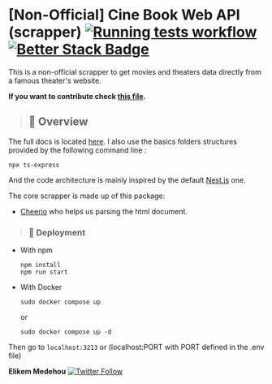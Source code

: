 # [Non-Official] Cine Book Web API (scrapper) [![Running tests workflow](https://github.com/NemesisX1/canal_olympia_scrapping_api/actions/workflows/main.yml/badge.svg)](https://github.com/NemesisX1/canal_olympia_scrapping_api/actions/workflows/main.yml) [![Better Stack Badge](https://uptime.betterstack.com/status-badges/v1/monitor/vyrp.svg)](https://uptime.betterstack.com/?utm_source=status_badge)

This is a non-official scrapper to get movies and theaters data directly from a famous theater's website.

**If you want to contribute check [this file](https://github.com/NemesisX1/canal_olympia_scrapping_api/blob/main/CONTRIBUTING.md).**

> ## 👀 Overview

The full docs is located [here](https://canalolympascrappingapi-production.up.railway.app/docs).
I also use the basics folders structures provided by the following command line :

```
npx ts-express
```

And the code architecture is mainly inspired by the default [Nest.js](https://nestjs.com/) one.

The core scrapper is made up of this package:

- [Cheerio](https://www.npmjs.com/package/cheerio) who helps us parsing the html document.

> ### 🚀 Deployment

- With npm

  ```shell
  npm install
  npm run start
  ```
- With Docker

  ```
  sudo docker compose up
  ```

  or

  ```
  sudo docker compose up -d
  ```

Then go to `localhost:3213` or (localhost:PORT with PORT defined in the .env file)

**Elikem Medehou** [![Twitter Follow](https://img.shields.io/twitter/follow/elikemmedehou?label=Follow&style=social)](https://twitter.com/elikemmedehou)
